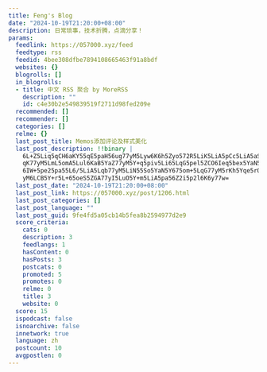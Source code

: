 ```yaml
---
title: Feng's Blog
date: "2024-10-19T21:20:00+08:00"
description: 日常琐事，技术折腾，点滴分享！
params:
  feedlink: https://057000.xyz/feed
  feedtype: rss
  feedid: 4bee308dfbe7894108665463f91a8bdf
  websites: {}
  blogrolls: []
  in_blogrolls:
  - title: 中文 RSS 聚合 by MoreRSS
    description: ""
    id: c4e30b2e549839519f2711d98fed209e
  recommended: []
  recommender: []
  categories: []
  relme: {}
  last_post_title: Memos添加评论及样式美化
  last_post_description: !!binary |
    6L+Z5Liq5qCH6aKY55qE5paH56ug77yM5Lyw6K6h5Zyo572R5LiK5LiA5pCc5LiA5aSn5o
    qK77yM5LmL5omA5Lul6KaB5YaZ77yM5Y+q5piv5Li65LqG5pel5ZCO6Ieq5bex5YaN5oqY
    6IW+5pe25pa55L6/5LiA5Lqb77yM5LiN55So5YaN5Y675om+5LqG77yM5rKh5Yqe5rOV77
    yM6LCB5Y+r5L+65oeS5ZGA77yI5LuO5Y+m5LiA5pa56Z2i5p2l6K6y77w=
  last_post_date: "2024-10-19T21:20:00+08:00"
  last_post_link: https://057000.xyz/post/1206.html
  last_post_categories: []
  last_post_language: ""
  last_post_guid: 9fe4fd5a05cb14b5fea8b2594977d2e9
  score_criteria:
    cats: 0
    description: 3
    feedlangs: 1
    hasContent: 0
    hasPosts: 3
    postcats: 0
    promoted: 5
    promotes: 0
    relme: 0
    title: 3
    website: 0
  score: 15
  ispodcast: false
  isnoarchive: false
  innetwork: true
  language: zh
  postcount: 10
  avgpostlen: 0
---
```


